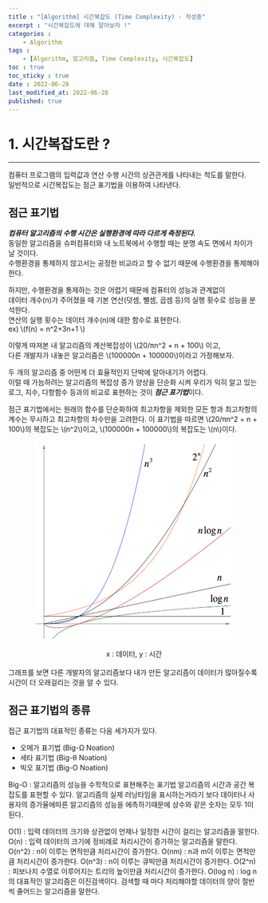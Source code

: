 ```yaml
---
title : "[Algorithm] 시간복잡도 (Time Complexity) - 작성중"
excerpt : "시간복잡도에 대해 알아보자 !"
categories : 
    - Algorithm
tags :
    - [Algorithm, 알고리즘, Time Complexity, 시간복잡도]
toc : true
toc_sticky : true
date : 2022-06-28
last_modified_at: 2022-06-28
published: true
---
```



# 1. 시간복잡도란 ?
---
컴퓨터 프로그램의 입력값과 연산 수행 시간의 상관관게를 나타내는 척도를 말한다.  
일반적으로 시간복잡도는 <span class="h-text-p">점근 표기법</span>을 이용하여 나타낸다.  
  
## 점근 표기법
***컴퓨터 알고리즘의 수행 시간은 실행환경에 따라 다르게 측정된다.***  
동일한 알고리즘을 슈퍼컴퓨터와 내 노트북에서 수행할 때는 분명 속도 면에서 차이가 날 것이다.  
수행환경을 통제하지 않고서는 공정한 비교라고 할 수 없기 때문에 수행환경을 통제해야 한다.  
  
하지만, 수행환경을 통제하는 것은 어렵기 때문에 컴퓨터의 성능과 관계없이  
데이터 개수(n)가 주어졌을 때 <span class="h-text-p">기본 연산(덧셈, 뺄셈, 곱셈 등)의 실행 횟수</span>로 성능을 분석한다.  
연산의 실행 횟수는 데이터 개수(n)에 대한 함수로 표현한다.  
ex) \\(f(n) = n^2+3n+1 \\)  

이렇게 따져본 내 알고리즘의 계산복잡성이 \\(20/πn^2 + n + 100\\) 이고,  
다른 개발자가 내놓은 알고리즘은 \\(100000n + 100000\\)이라고 가정해보자.  

두 개의 알고리즘 중 어떤게 더 효율적인지 단박에 알아내기가 어렵다.  
이럴 때 가늠하려는 알고리즘의 복잡성 증가 양상을 단순화 시켜 우리가 익히 알고 있는  
로그, 지수, 다항함수 등과의 비교로 표현하는 것이 ***점근 표기법***이다.  

점근 표기법에서는 원래의 함수를 단순화하여 최고차항을 제외한 모든 항과 최고차항의 계수는 무시하고 <span class="h-text-p">최고차항의 차수만을 고려</span>한다.
이 표기법을 따르면 \\(20/πn^2 + n + 100\\)의 복잡도는 \\(n^2\\)이고, \\(100000n + 100000\\)의 복잡도는 \\(n\\)이다.

<p align="center"><img style="width:400px; height:400px" src="/assets/images/algorithm/time-1.png"></p>  
<center>x : 데이터, y : 시간</center>  
    
<br>
그래프를 보면 다른 개발자의 알고리즘보다 내가 만든 알고리즘이 데이터가 많아질수록 시간이 더 오래걸리는 것을 알 수 있다.

## 점근 표기법의 종류
접근 표기법의 대표적인 종류는 다음 세가지가 있다.  
- 오메가 표기법 (Big-Ω Noation)  
- 세타 표기법 (Big-θ Noation)  
- 빅오 표기법 (Big-O Noation)  


Big-O : 알고리즘의 성능을 수학적으로 표현해주는 표기법
알고리즘의 시간과 공간 복잡도를 표현할 수 있다.
알고리즘의 실제 러닝타임을 표시하는거라기 보다 데이터나 사용자의 증가율에따른 알고리즘의 성능을 에측하기때문에 상수와 같은 숫자는 모두 1이 된다.

O(1) : 입력 데이터의 크기와 상관없이 언제나 일정한 시간이 걸리는 알고리즘을 말한다.
O(n) : 입력 데이터의 크기에 정비례로 처리시간이 증가하는 알고리즘을 말한다.
O(n^2) : n이 이루는 면적만큼 처리시간이 증가한다.
O(nm) : n과 m이 이루는 면적만큼 처리시간이 증가한다.
O(n^3) : n이 이루는 큐빅만큼 처리시간이 증가한다.
O(2^n) : 피보나치 수열로 이루어지는 트리의 높이만큼 처리시간이 증가한다.
O(log n) : log n의 대표적인 알고리즘은 이진검색이다. 검색할 때 마다 처리해야할 데이터의 양이 절반씩 줄어드는 알고리즘을 말한다.